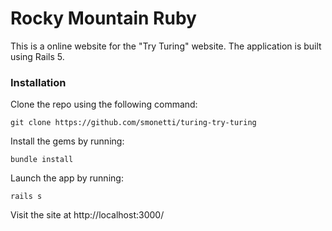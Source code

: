 # Rocky Mountain Ruby

This is a online website for the "Try Turing" website. The application is built using Rails 5.

### Installation

Clone the repo using the following command:

```
git clone https://github.com/smonetti/turing-try-turing
```

Install the gems by running:

```
bundle install
```

Launch the app by running:

```
rails s
```

Visit the site at http://localhost:3000/
